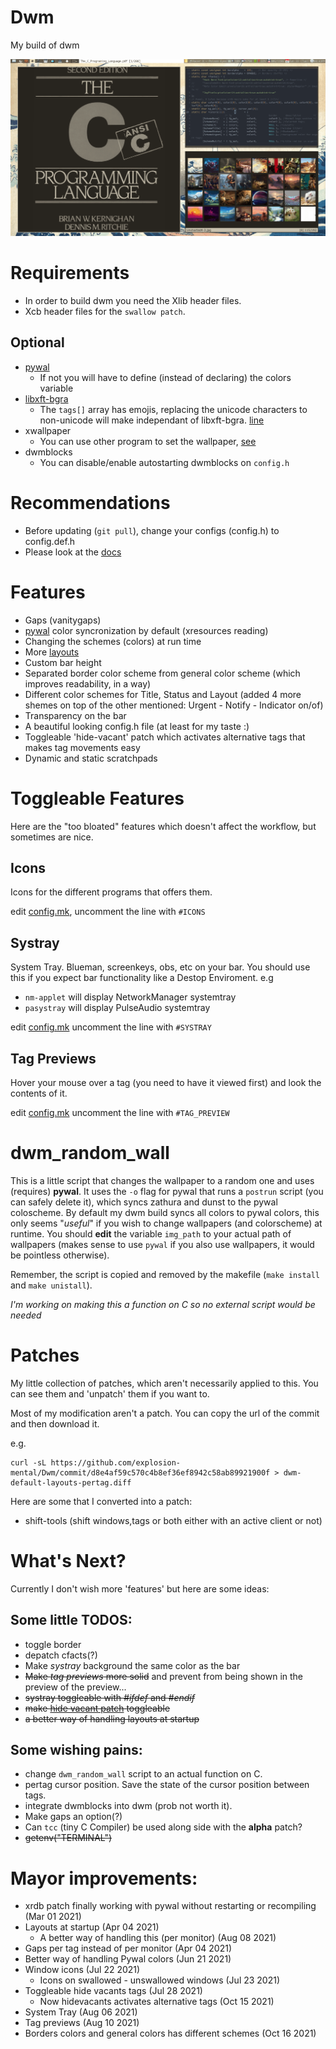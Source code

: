 # Dwm
My build of dwm

![Image](rice.gif "dwm")

# Requirements
- In order to build dwm you need the Xlib header files.
- Xcb header files for the `swallow patch`.
## Optional
- [pywal](https://github.com/dylanaraps/pywal)
	* If not you will have to define (instead of declaring) the colors
	  variable
- [libxft-bgra](https://github.com/uditkarode/libxft-bgra)
	* The `tags[]` array has emojis, replacing the unicode characters to
	  non-unicode will make independant of libxft-bgra.
	  [line](https://github.com/explosion-mental/Dwm/blob/410c01096547f3400d9afad7a091e3cb8c11397e/config.h#L63)
- xwallpaper
	* You can use other program to set the wallpaper,
	  [see](https://github.com/explosion-mental/Dwm/blob/main/dwm_random_wall)
- dwmblocks
	* You can disable/enable autostarting dwmblocks on `config.h`

# Recommendations
- Before updating (`git pull`), change your configs (config.h) to config.def.h
- Please look at the [docs](doc.md)

# Features
- Gaps (vanitygaps)
- [pywal](https://github.com/dylanaraps/pywal) color syncronization by default
  (xresources reading)
- Changing the schemes (colors) at run time
- More [layouts](https://github.com/explosion-mental/Dwm/blob/main/layouts.c)
- Custom bar height
- Separated border color scheme from general color scheme (which improves
  readability, in a way)
- Different color schemes for Title, Status and Layout (added 4 more shemes on
  top of the other mentioned: Urgent - Notify - Indicator on/of)
- Transparency on the bar
- A beautiful looking config.h file (at least for my taste :)
- Toggleable 'hide-vacant' patch which activates alternative tags that makes
  tag movements easy
- Dynamic and static scratchpads


# Toggleable Features
Here are the "too bloated" features which doesn't affect the workflow, but
sometimes are nice.

## Icons
Icons for the different programs that offers them.


edit [config.mk](https://github.com/explosion-mental/Dwm/blob/main/config.mk),
uncomment the line with `#ICONS`

## Systray
System Tray. Blueman, screenkeys, obs, etc on your bar. You should use this if
you expect bar functionality like a Destop Enviroment.
e.g
- `nm-applet` will display NetworkManager systemtray
- `pasystray` will display PulseAudio systemtray


edit [config.mk](https://github.com/explosion-mental/Dwm/blob/main/config.mk)
uncomment the line with `#SYSTRAY`

## Tag Previews
Hover your mouse over a tag (you need to have it viewed first) and look the
contents of it.

edit [config.mk](https://github.com/explosion-mental/Dwm/blob/main/config.mk)
uncomment the line with `#TAG_PREVIEW`

# dwm_random_wall
This is a little script that changes the wallpaper to a random one and uses
(requires) **pywal**. It uses the `-o` flag for pywal that runs a `postrun`
script (you can safely delete it), which syncs zathura and dunst to the pywal
coloscheme. By default my dwm build syncs all colors to pywal colors, this only
seems "_useful_" if you wish to change wallpapers (and colorscheme) at runtime.
You should **edit** the variable `img_path` to your actual path of wallpapers
(makes sense to use `pywal` if you also use wallpapers, it would be pointless
otherwise).


Remember, the script is copied and removed by the makefile (`make install` and
`make unistall`).


_I'm working on making this a function on C so no external script would be
needed_

# Patches
My little collection of patches, which aren't necessarily applied to this. You
can see them and 'unpatch' them if you want to.

Most of my modification aren't a patch. You can copy the url of the commit and
then download it.

e.g.
```
curl -sL https://github.com/explosion-mental/Dwm/commit/d8e4af59c570c4b8ef36ef8942c58ab89921900f > dwm-default-layouts-pertag.diff
```
Here are some that I converted into a patch:
- shift-tools (shift windows,tags or both either with an active client or not)

# What's Next?
Currently I don't wish more 'features' but here are some ideas:

## Some little TODOS:
- toggle border
- depatch cfacts(?)
- Make _systray_ background the same color as the bar
- <s>Make _tag previews_ more solid</s> and prevent from being shown in the preview of the preview...
- <s>systray toggleable with _#ifdef_ and _#endif_</s>
- <s>make [hide vacant patch](https://dwm.suckless.org/patches/hide_vacant_tags/)
  toggleable</s>
- <s>a better way of handling layouts at startup</s>

## Some wishing pains:
- change `dwm_random_wall` script to an actual function on C.
- pertag cursor position. Save the state of the cursor position between tags.
- integrate dwmblocks into dwm (prob not worth it).
- Make gaps an option(?)
- Can `tcc` (tiny C Compiler) be used along side with the **alpha** patch?
- <s>getenv("TERMINAL")</s>

# Mayor improvements:
- xrdb patch finally working with pywal without restarting or recompiling (Mar
  01 2021)
- Layouts at startup (Apr 04 2021)
	* A better way of handling this (per monitor) (Aug 08 2021)
- Gaps per tag instead of per monitor (Apr 04 2021)
- Better way of handling Pywal colors (Jun 21 2021)
- Window icons (Jul 22 2021)
	* Icons on swallowed - unswallowed windows (Jul 23 2021)
- Toggleable hide vacants tags (Jul 28 2021)
	* Now hidevacants activates alternative tags (Oct 15 2021)
- System Tray (Aug 06 2021)
- Tag previews (Aug 10 2021)
- Borders colors and general colors has different schemes (Oct 16 2021)
